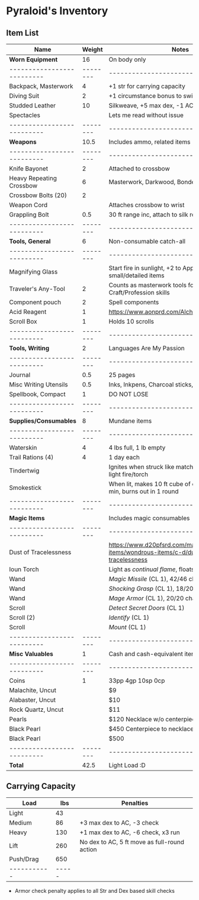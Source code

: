 # Pyraloid's Inventory
## Item List
| Name                     | Weight | Notes
|--------------------------|--------|--------------------------------
| **Worn Equipment**       |  16    | On body only
|--------------------------|--------|--------------------------------
| Backpack, Masterwork     |   4    | +1 str for carrying capacity
| Diving Suit              |   2    | +1 circumstance bonus to swim if outermost
| Studded Leather          |  10    | Silkweave, +5 max dex, -1 ACP, 15% ASFC
| Spectacles               |        | Lets me read without issue
|--------------------------|--------|--------------------------------
| **Weapons**              |  10.5  | Includes ammo, related items
|--------------------------|--------|--------------------------------
| Knife Bayonet            |   2    | Attached to crossbow
| Heavy Repeating Crossbow |   6    | Masterwork, Darkwood, Bonded Weapon
| Crossbow Bolts (20)      |   2    | 
| Weapon Cord              |        | Attaches crossbow to wrist
| Grappling Bolt           |   0.5  | 30 ft range inc, attach to silk rope
|--------------------------|--------|--------------------------------
| **Tools, General**       |   6    | Non-consumable catch-all
|--------------------------|--------|--------------------------------
| Magnifying Glass         |        | Start fire in sunlight, +2 to Appraise for small/detailed items
| Traveler's Any-Tool      |   2    | Counts as masterwork tools for most Craft/Profession skills
| Component pouch          |   2    | Spell components
| Acid Reagent             |   1    | https://www.aonprd.com/AlchemicalReagents.aspx
| Scroll Box               |   1    | Holds 10 scrolls
|--------------------------|--------|--------------------------------
| **Tools, Writing**       |   2    | Languages Are My Passion
|--------------------------|--------|--------------------------------
| Journal                  |   0.5  | 25 pages 
| Misc Writing Utensils    |   0.5  | Inks, Inkpens, Charcoal sticks, Chalk
| Spellbook, Compact       |   1    | DO NOT LOSE
|--------------------------|--------|--------------------------------
| **Supplies/Consumables** |   8    | Mundane items
|--------------------------|--------|--------------------------------
| Waterskin                |   4    | 4 lbs full, 1 lb empty
| Trail Rations (4)        |   4    | 1 day each
| Tindertwig               |        | Ignites when struck like match, standard action to light fire/torch
| Smokestick               |        | When lit, makes 10 ft cube of opaque smoke for 1 min, burns out in 1 round
|--------------------------|--------|--------------------------------
| **Magic Items**          |        | Includes magic consumables
|--------------------------|--------|--------------------------------
| Dust of Tracelessness    |        | https://www.d20pfsrd.com/magic-items/wondrous-items/c-d/dust-of-tracelessness
| Ioun Torch               |        | Light as *continual flame*, floats
| Wand                     |        | *Magic Missile* (CL 1), 42/46 charges
| Wand                     |        | *Shocking Grasp* (CL 1), 18/20 charges
| Wand                     |        | *Mage Armor* (CL 1), 20/20 charges
| Scroll                   |        | *Detect Secret Doors* (CL 1)
| Scroll (2)               |        | *Identify* (CL 1)
| Scroll                   |        | *Mount* (CL 1)
|--------------------------|--------|--------------------------------
| **Misc Valuables**       |   1    | Cash and cash-equivalent items
|--------------------------|--------|--------------------------------
| Coins                    |   1    | 33pp 4gp 10sp 0cp
| Malachite, Uncut         |        | $9
| Alabaster, Uncut         |        | $10
| Rock Quartz, Uncut       |        | $11
| Pearls                   |        | $120  Necklace w/o centerpiece
| Black Pearl              |        | $450  Centerpiece to necklace
| Black Pearl              |        | $500
|--------------------------|--------|--------------------------------
| **Total**                |  42.5  | Light Load :D

## Carrying Capacity
| Load      | lbs | Penalties
|-----------|-----|------------
| Light     | 43  |
| Medium    | 86  | +3 max dex to AC, -3 check
| Heavy     | 130 | +1 max dex to AC, -6 check, x3 run
| Lift      | 260 | No dex to AC, 5 ft move as full-round action
| Push/Drag | 650 |
|-----------|-----|
* Armor check penalty applies to all Str and Dex based skill checks
